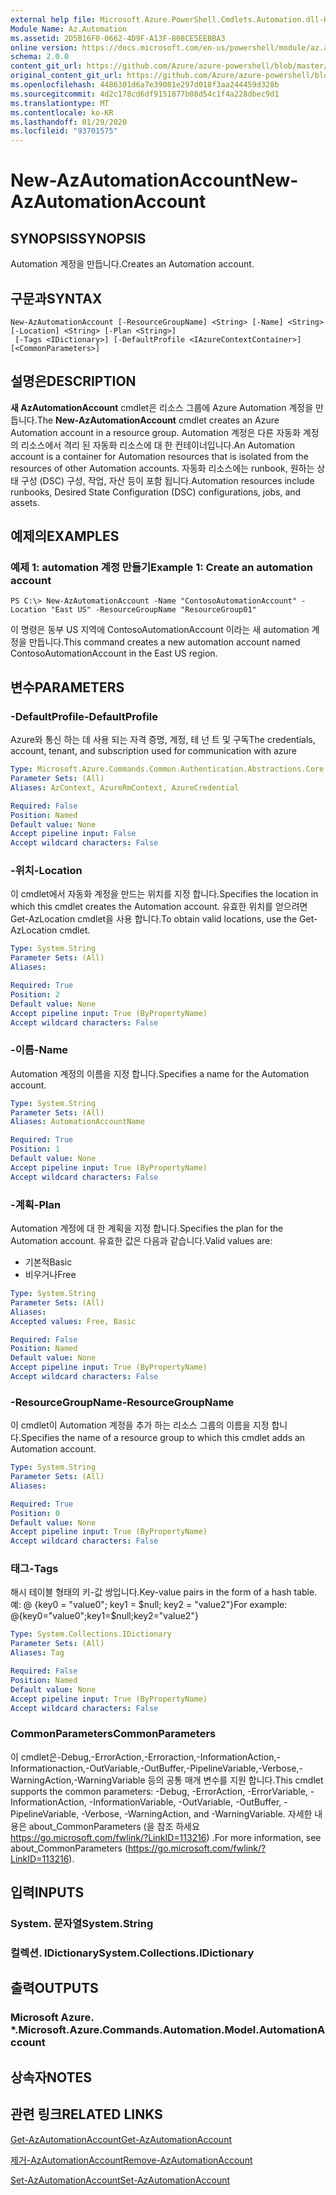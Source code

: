 ```yaml
---
external help file: Microsoft.Azure.PowerShell.Cmdlets.Automation.dll-Help.xml
Module Name: Az.Automation
ms.assetid: 2D5B16F0-0662-4D9F-A13F-808CE5EEBBA3
online version: https://docs.microsoft.com/en-us/powershell/module/az.automation/new-azautomationaccount
schema: 2.0.0
content_git_url: https://github.com/Azure/azure-powershell/blob/master/src/Automation/Automation/help/New-AzAutomationAccount.md
original_content_git_url: https://github.com/Azure/azure-powershell/blob/master/src/Automation/Automation/help/New-AzAutomationAccount.md
ms.openlocfilehash: 4486301d6a7e39081e297d018f3aa244459d328b
ms.sourcegitcommit: 4d2c178cd6df9151877b08d54c1f4a228dbec9d1
ms.translationtype: MT
ms.contentlocale: ko-KR
ms.lasthandoff: 01/29/2020
ms.locfileid: "93701575"
---
```

# <span data-ttu-id="b5bce-101">New-AzAutomationAccount</span><span class="sxs-lookup"><span data-stu-id="b5bce-101">New-AzAutomationAccount</span></span>

## <span data-ttu-id="b5bce-102">SYNOPSIS</span><span class="sxs-lookup"><span data-stu-id="b5bce-102">SYNOPSIS</span></span>
<span data-ttu-id="b5bce-103">Automation 계정을 만듭니다.</span><span class="sxs-lookup"><span data-stu-id="b5bce-103">Creates an Automation account.</span></span>

## <span data-ttu-id="b5bce-104">구문과</span><span class="sxs-lookup"><span data-stu-id="b5bce-104">SYNTAX</span></span>

```
New-AzAutomationAccount [-ResourceGroupName] <String> [-Name] <String> [-Location] <String> [-Plan <String>]
 [-Tags <IDictionary>] [-DefaultProfile <IAzureContextContainer>] [<CommonParameters>]
```

## <span data-ttu-id="b5bce-105">설명은</span><span class="sxs-lookup"><span data-stu-id="b5bce-105">DESCRIPTION</span></span>
<span data-ttu-id="b5bce-106">**새 AzAutomationAccount** cmdlet은 리소스 그룹에 Azure Automation 계정을 만듭니다.</span><span class="sxs-lookup"><span data-stu-id="b5bce-106">The **New-AzAutomationAccount** cmdlet creates an Azure Automation account in a resource group.</span></span>
<span data-ttu-id="b5bce-107">Automation 계정은 다른 자동화 계정의 리소스에서 격리 된 자동화 리소스에 대 한 컨테이너입니다.</span><span class="sxs-lookup"><span data-stu-id="b5bce-107">An Automation account is a container for Automation resources that is isolated from the resources of other Automation accounts.</span></span> <span data-ttu-id="b5bce-108">자동화 리소스에는 runbook, 원하는 상태 구성 (DSC) 구성, 작업, 자산 등이 포함 됩니다.</span><span class="sxs-lookup"><span data-stu-id="b5bce-108">Automation resources include runbooks, Desired State Configuration (DSC) configurations, jobs, and assets.</span></span>

## <span data-ttu-id="b5bce-109">예제의</span><span class="sxs-lookup"><span data-stu-id="b5bce-109">EXAMPLES</span></span>

### <span data-ttu-id="b5bce-110">예제 1: automation 계정 만들기</span><span class="sxs-lookup"><span data-stu-id="b5bce-110">Example 1: Create an automation account</span></span>
```
PS C:\> New-AzAutomationAccount -Name "ContosoAutomationAccount" -Location "East US" -ResourceGroupName "ResourceGroup01"
```

<span data-ttu-id="b5bce-111">이 명령은 동부 US 지역에 ContosoAutomationAccount 이라는 새 automation 계정을 만듭니다.</span><span class="sxs-lookup"><span data-stu-id="b5bce-111">This command creates a new automation account named ContosoAutomationAccount in the East US region.</span></span>

## <span data-ttu-id="b5bce-112">변수</span><span class="sxs-lookup"><span data-stu-id="b5bce-112">PARAMETERS</span></span>

### <span data-ttu-id="b5bce-113">-DefaultProfile</span><span class="sxs-lookup"><span data-stu-id="b5bce-113">-DefaultProfile</span></span>
<span data-ttu-id="b5bce-114">Azure와 통신 하는 데 사용 되는 자격 증명, 계정, 테 넌 트 및 구독</span><span class="sxs-lookup"><span data-stu-id="b5bce-114">The credentials, account, tenant, and subscription used for communication with azure</span></span>

```yaml
Type: Microsoft.Azure.Commands.Common.Authentication.Abstractions.Core.IAzureContextContainer
Parameter Sets: (All)
Aliases: AzContext, AzureRmContext, AzureCredential

Required: False
Position: Named
Default value: None
Accept pipeline input: False
Accept wildcard characters: False
```

### <span data-ttu-id="b5bce-115">-위치</span><span class="sxs-lookup"><span data-stu-id="b5bce-115">-Location</span></span>
<span data-ttu-id="b5bce-116">이 cmdlet에서 자동화 계정을 만드는 위치를 지정 합니다.</span><span class="sxs-lookup"><span data-stu-id="b5bce-116">Specifies the location in which this cmdlet creates the Automation account.</span></span>
<span data-ttu-id="b5bce-117">유효한 위치를 얻으려면 Get-AzLocation cmdlet을 사용 합니다.</span><span class="sxs-lookup"><span data-stu-id="b5bce-117">To obtain valid locations, use the Get-AzLocation cmdlet.</span></span>

```yaml
Type: System.String
Parameter Sets: (All)
Aliases:

Required: True
Position: 2
Default value: None
Accept pipeline input: True (ByPropertyName)
Accept wildcard characters: False
```

### <span data-ttu-id="b5bce-118">-이름</span><span class="sxs-lookup"><span data-stu-id="b5bce-118">-Name</span></span>
<span data-ttu-id="b5bce-119">Automation 계정의 이름을 지정 합니다.</span><span class="sxs-lookup"><span data-stu-id="b5bce-119">Specifies a name for the Automation account.</span></span>

```yaml
Type: System.String
Parameter Sets: (All)
Aliases: AutomationAccountName

Required: True
Position: 1
Default value: None
Accept pipeline input: True (ByPropertyName)
Accept wildcard characters: False
```

### <span data-ttu-id="b5bce-120">-계획</span><span class="sxs-lookup"><span data-stu-id="b5bce-120">-Plan</span></span>
<span data-ttu-id="b5bce-121">Automation 계정에 대 한 계획을 지정 합니다.</span><span class="sxs-lookup"><span data-stu-id="b5bce-121">Specifies the plan for the Automation account.</span></span>
<span data-ttu-id="b5bce-122">유효한 값은 다음과 같습니다.</span><span class="sxs-lookup"><span data-stu-id="b5bce-122">Valid values are:</span></span>
- <span data-ttu-id="b5bce-123">기본적</span><span class="sxs-lookup"><span data-stu-id="b5bce-123">Basic</span></span>
- <span data-ttu-id="b5bce-124">비우거나</span><span class="sxs-lookup"><span data-stu-id="b5bce-124">Free</span></span>

```yaml
Type: System.String
Parameter Sets: (All)
Aliases:
Accepted values: Free, Basic

Required: False
Position: Named
Default value: None
Accept pipeline input: True (ByPropertyName)
Accept wildcard characters: False
```

### <span data-ttu-id="b5bce-125">-ResourceGroupName</span><span class="sxs-lookup"><span data-stu-id="b5bce-125">-ResourceGroupName</span></span>
<span data-ttu-id="b5bce-126">이 cmdlet이 Automation 계정을 추가 하는 리소스 그룹의 이름을 지정 합니다.</span><span class="sxs-lookup"><span data-stu-id="b5bce-126">Specifies the name of a resource group to which this cmdlet adds an Automation account.</span></span>

```yaml
Type: System.String
Parameter Sets: (All)
Aliases:

Required: True
Position: 0
Default value: None
Accept pipeline input: True (ByPropertyName)
Accept wildcard characters: False
```

### <span data-ttu-id="b5bce-127">태그</span><span class="sxs-lookup"><span data-stu-id="b5bce-127">-Tags</span></span>
<span data-ttu-id="b5bce-128">해시 테이블 형태의 키-값 쌍입니다.</span><span class="sxs-lookup"><span data-stu-id="b5bce-128">Key-value pairs in the form of a hash table.</span></span> <span data-ttu-id="b5bce-129">예: @ {key0 = "value0"; key1 = $null; key2 = "value2"}</span><span class="sxs-lookup"><span data-stu-id="b5bce-129">For example: @{key0="value0";key1=$null;key2="value2"}</span></span>

```yaml
Type: System.Collections.IDictionary
Parameter Sets: (All)
Aliases: Tag

Required: False
Position: Named
Default value: None
Accept pipeline input: True (ByPropertyName)
Accept wildcard characters: False
```

### <span data-ttu-id="b5bce-130">CommonParameters</span><span class="sxs-lookup"><span data-stu-id="b5bce-130">CommonParameters</span></span>
<span data-ttu-id="b5bce-131">이 cmdlet은-Debug,-ErrorAction,-Erroraction,-InformationAction,-Informationaction,-OutVariable,-OutBuffer,-PipelineVariable,-Verbose,-WarningAction,-WarningVariable 등의 공통 매개 변수를 지원 합니다.</span><span class="sxs-lookup"><span data-stu-id="b5bce-131">This cmdlet supports the common parameters: -Debug, -ErrorAction, -ErrorVariable, -InformationAction, -InformationVariable, -OutVariable, -OutBuffer, -PipelineVariable, -Verbose, -WarningAction, and -WarningVariable.</span></span> <span data-ttu-id="b5bce-132">자세한 내용은 about_CommonParameters (을 참조 하세요 https://go.microsoft.com/fwlink/?LinkID=113216) .</span><span class="sxs-lookup"><span data-stu-id="b5bce-132">For more information, see about_CommonParameters (https://go.microsoft.com/fwlink/?LinkID=113216).</span></span>

## <span data-ttu-id="b5bce-133">입력</span><span class="sxs-lookup"><span data-stu-id="b5bce-133">INPUTS</span></span>

### <span data-ttu-id="b5bce-134">System. 문자열</span><span class="sxs-lookup"><span data-stu-id="b5bce-134">System.String</span></span>

### <span data-ttu-id="b5bce-135">컬렉션. IDictionary</span><span class="sxs-lookup"><span data-stu-id="b5bce-135">System.Collections.IDictionary</span></span>

## <span data-ttu-id="b5bce-136">출력</span><span class="sxs-lookup"><span data-stu-id="b5bce-136">OUTPUTS</span></span>

### <span data-ttu-id="b5bce-137">Microsoft Azure. \*.</span><span class="sxs-lookup"><span data-stu-id="b5bce-137">Microsoft.Azure.Commands.Automation.Model.AutomationAccount</span></span>

## <span data-ttu-id="b5bce-138">상속자</span><span class="sxs-lookup"><span data-stu-id="b5bce-138">NOTES</span></span>

## <span data-ttu-id="b5bce-139">관련 링크</span><span class="sxs-lookup"><span data-stu-id="b5bce-139">RELATED LINKS</span></span>

[<span data-ttu-id="b5bce-140">Get-AzAutomationAccount</span><span class="sxs-lookup"><span data-stu-id="b5bce-140">Get-AzAutomationAccount</span></span>](./Get-AzAutomationAccount.md)

[<span data-ttu-id="b5bce-141">제거-AzAutomationAccount</span><span class="sxs-lookup"><span data-stu-id="b5bce-141">Remove-AzAutomationAccount</span></span>](./Remove-AzAutomationAccount.md)

[<span data-ttu-id="b5bce-142">Set-AzAutomationAccount</span><span class="sxs-lookup"><span data-stu-id="b5bce-142">Set-AzAutomationAccount</span></span>](./Set-AzAutomationAccount.md)
